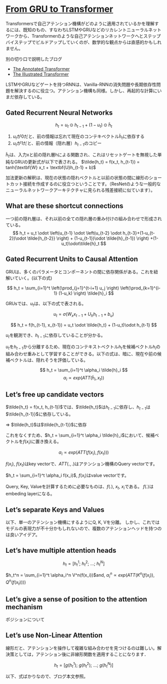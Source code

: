 # [From GRU to Transformer ](https://ogunlao.github.io/blog/2020/06/12/from_gru_to_transformer.html?utm_campaign=piqcy&utm_medium=email&utm_source=Revue%20newsletter)

Transformersで自己アテンション機構がどのように適用されているかを理解するには、既知のもの、すなわちLSTMやGRUなどのリカレントニューラルネットワークから、Transformerのような自己アテンションネットワークへとステップバイステップでビルドアップしていくのが、数学的な観点からは直感的かもしれません。

別の切り口で説明したブログ
 + [The Annotated Transformer](http://nlp.seas.harvard.edu/2018/04/03/attention.html)
 + [The Illustrated Transformer](https://jalammar.github.io/illustrated-transformer/)

LSTMやGRUなどゲートを持つRNNは、Vanilla-RNNの消失問題や長期依存性問題を解決するのに役立つ。アテンション機構も同様。しかし、再起的な計算にいまだ依存している。

## Gated Recurrent Neural Networks

$$
  h_t = u_t \odot h_{t-1} + (1 - u_t) \odot \tilde{h}_t
$$

1. $u_t$が0だと、前の情報は忘れて現在のコンテキベクトル$\tilde{h}_t$に依存する
2. $u_t$が1だと、前の情報（隠れ層）$h_{t-1}$のコピー


$\tilde{h}_t$は、入力xと前の隠れ層hによる関数され、これはリセットゲートを無視した単純なGRUの更新式が以下で表される。
$\tilde{h_t} = f(x_t, h_{t-1}) = tanh(\textbf{W} x_t + \textbf{U}h_{t-1} + b)$

加法更新の解釈は、現在の状態の隠れベクトルと以前の状態の間に線形のショートカット接続を作成するのに役立つということです。（ResNetのような一般的なニューラルネットワークアーキテクチャに見られる残差接続に似ています）。

## What are these shortcut connections

一つ前の隠れ層は、それ以前の全ての隠れ層の重み付けの組み合わせで形成されている。
$$
  h_t = u_t \odot \left(u_{t-1} \odot \left(u_{t-2} \odot h_{t-3}+(1-u_{t-2})\odot \tilde{h_{t-2}} \right) + (1-u_{t-1})\odot \tilde{h}_{t-1}) \right) +(1-u_t)\odot\tilde{h}_t
$$

## Gated Recurrent Units to Causal Attention

GRUは、多くのパラメータとコンポーネントの間に依存関係がある。これを紐解いていく。(以下の式)

$$
h_t = \sum_{i=1}^t \left(\prod_{j=1}^{t-i+1} u_j \right) \left(\prod_{k=1}^{i-1} (1-u_k) \right) \tilde{h}_i
$$

GRUsでは、$u_t$は、以下の式で表される。

$$
u_t = \sigma(W_x x_{t-1} + U_h h_{t-1} + b_u)
$$

$$
h_t = f(h_{t-1}, x_{t-1}) = u_t \odot \tilde{h_t} + (1-u_t)\odot h_{t-1}
$$

$u_t$を観測でき、$h_{t-1}$に依存していることが分かる。

$u_t$を$h_{t-1}$から分離するため、現在のコンテキストベクトル$h_t$を候補ベクトル$h_i$の組み合わせ重みとして学習することができる。以下の式は、暗に、現在や前の候補ベクトルは、隠れそうを評価している。

$$
h_t = \sum_{i=1}^t \alpha_i \tilde{h}_i
$$
$$
\alpha_i \propto exp\left(ATT\left(\tilde{h}_i, x_t\right)\right)
$$

## Let’s free up candidate vectors

$\tilde{h_t} = f(x_t, h_{t-1})$では、$\tilde{h_t}$は$h_{t-1}$に依存し、$h_{t-1}$は$\tilde{h_{t-1}}$に依存している。

=> $\tilde{h_t}$は$\tilde{h_{t-1}}$に依存

これをなくすため、$h_t = \sum_{i=1}^t \alpha_i \tilde{h}_i$において、候補ベクトルを$f(x_i)$に置き換える。

$$
\alpha_i \propto exp\left(ATT\left(f(x_i), f(x_t)\right)\right)
$$

$f(x_i)$, $f(x_t)$はkey vectorで、$ATT(.,.)$はアテンション機構のQuery vectorです。

$h_t = \sum_{i=1}^t \alpha_i f(x_i)$, $f(x_i)$はvalue vectorです。

Query, Key, Valueを計算するために必要なものは、$f(.)$, $x_{t}$, $x_{i}$である。
$f(.)$はembeding layerになる。

## Let’s separate Keys and Values

以下、単一のアテンション機構にするようにQ, K, Vを分離。
しかし、これではモデルの表現力が不十分かもしれないので、複数のアテンションヘッドを持つのは良いアイデア。

## Let’s have multiple attention heads

$$
h_t = \left[h_t^1;~ h_t^2;~ …;~ h_t^N \right]
$$

$h_t^n = \sum_{i=1}^t \alpha_i^n V^n(f(x_i))$and, $\alpha_i^n \propto exp(ATT(K^n(f(x_i)), Q^n(f(x_t))))$

## Let’s give a sense of position to the attention mechanism
ポジションについて

## Let’s use Non-Linear Attention
線形だと、アテンションを操作して複雑な組み合わせを見つけるのは難しい。解決策としては，アテンション後に非線形関数を適用することになります．

$$
h_t = \left[g(h_t^1);~ g(h_t^2);~ …;~ g(h_t^N) \right]
$$




以下、式ばかりなので、ブログ本文参照。


